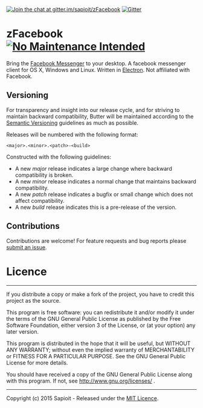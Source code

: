 [![Join the chat at gitter.im/sapioit/zFacebook](https://badges.gitter.im/Join%20Chat.svg)](https://gitter.im/sapioit/zFacebook?utm_source=badge&utm_medium=badge&utm_campaign=pr-badge&utm_content=badge) [![Gitter](https://badges.gitter.im/sapioit/zFacebook.svg)](https://gitter.im/sapioit/zFacebook?utm_source=badge&utm_medium=badge&utm_campaign=pr-badge&utm_content=body_badge)
# zFacebook [![No Maintenance Intended](http://unmaintained.tech/badge.svg)](http://unmaintained.tech/)

Bring the [Facebook Messenger](http://messenger.com) to your desktop.
A facebook messenger client for OS X, Windows and Linux. Written in [Electron](https://github.com/atom/electron). Not affiliated with Facebook.


## Versioning

For transparency and insight into our release cycle, and for striving to maintain backward compatibility, Butter will be maintained according to the [Semantic Versioning](http://semver.org/) guidelines as much as possible.

Releases will be numbered with the following format:

`<major>.<minor>.<patch>-<build>`

Constructed with the following guidelines:

* A new *major* release indicates a large change where backward compatibility is broken.
* A new *minor* release indicates a normal change that maintains backward compatibility.
* A new *patch* release indicates a bugfix or small change which does not affect compatibility.
* A new *build* release indicates this is a pre-release of the version.


## Contributions

Contributions are welcome! For feature requests and bug reports please [submit an issue](https://github.com/sapioit/zFacebook/issues).


# Licence

***

If you distribute a copy or make a fork of the project, you have to credit this project as the source.

This program is free software: you can redistribute it and/or modify it under the terms of the GNU General Public License as published by the Free Software Foundation, either version 3 of the License, or (at your option) any later version.

This program is distributed in the hope that it will be useful, but WITHOUT ANY WARRANTY; without even the implied warranty of MERCHANTABILITY or FITNESS FOR A PARTICULAR PURPOSE.  See the GNU General Public License for more details.

You should have received a copy of the GNU General Public License along with this program.  If not, see http://www.gnu.org/licenses/ .

***

Copyright (c) 2015 Sapioit - Released under the
[MIT Licence](LICENSE.txt).

